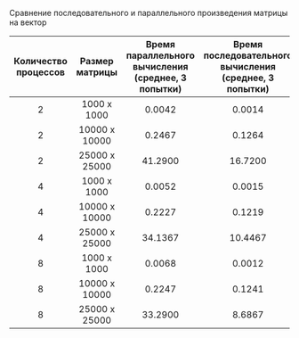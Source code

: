 Сравнение последовательного и параллельного произведения матрицы на вектор

|Количество процессов|Размер матрицы| Время параллельного вычисления (среднее, 3 попытки)|Время последовательного вычисления (среднее, 3 попытки)|
|:---:|:---:|:---:|:---:|
|2|1000 x 1000|0.0042|0.0014|
|2|10000 x 10000|0.2467|0.1264|
|2|25000 x 25000|41.2900|16.7200|
|4|1000 x 1000|0.0052|0.0015|
|4|10000 x 10000|0.2227|0.1219|
|4|25000 x 25000|34.1367|10.4467|
|8|1000 x 1000|0.0068|0.0012|
|8|10000 x 10000|0.2247|0.1241|
|8|25000 x 25000|33.2900|8.6867|